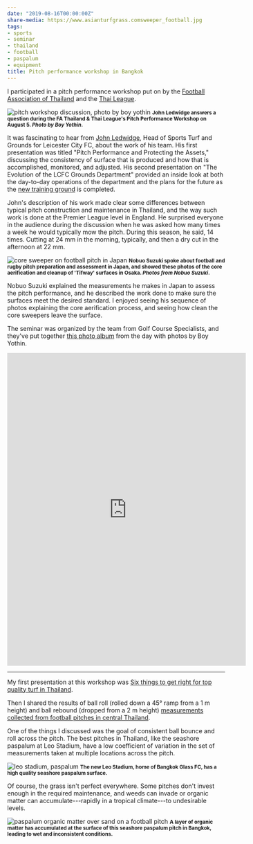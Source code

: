 ```yaml
---
date: "2019-08-16T00:00:00Z"
share-media: https://www.asianturfgrass.comsweeper_football.jpg
tags:
- sports
- seminar
- thailand
- football
- paspalum
- equipment
title: Pitch performance workshop in Bangkok
---
```


I participated in a pitch performance workshop put on by the [Football Association of Thailand](http://fathailand.org/) and the [Thai League](https://www.thaileague.co.th/).

![pitch workshop discussion, photo by boy yothin](pitch_workshop_discussion.jpg)
<small><strong>John Ledwidge answers a question during the FA Thailand & Thai League's Pitch Performance Workshop on August 5. <i>Photo by Boy Yothin</i>.</strong></small>

It was fascinating to hear from [John Ledwidge](https://twitter.com/johnledwidge), Head of Sports Turf and Grounds for Leicester City FC, about the work of his team. His first presentation was titled "Pitch Performance and Protecting the Assets," discussing the consistency of surface that is produced and how that is accomplished, monitored, and adjusted. His second presentation on "The Evolution of the LCFC Grounds Department" provided an inside look at both the day-to-day operations of the department and the plans for the future as the [new training ground](https://www.leicestermercury.co.uk/sport/football/football-news/new-leicester-city-training-ground-2508593) is completed. 

John's description of his work made clear some differences between typical pitch construction and maintenance in Thailand, and the way such work is done at the Premier League level in England. He surprised everyone in the audience during the discussion when he was asked how many times a week he would typically mow the pitch. During this season, he said, 14 times. Cutting at 24 mm in the morning, typically, and then a dry cut in the afternoon at 22 mm.

![core sweeper on football pitch in Japan](sweeper_football.jpg)
<small><strong>Nobuo Suzuki spoke about football and rugby pitch preparation and assessment in Japan, and showed these photos of the core aerification and cleanup of 'Tifway' surfaces in Osaka. <i>Photos from Nobuo Suzuki</i>.</strong></small>

Nobuo Suzuki explained the measurements he makes in Japan to assess the pitch performance, and he described the work done to make sure the surfaces meet the desired standard. I enjoyed seeing his sequence of photos explaining the core aerification process, and seeing how clean the core sweepers leave the surface.

The seminar was organized by the team from Golf Course Specialists, and they've put together [this photo album](https://www.facebook.comset/?set=a.1426851497467265&type=3) from the day with photos by Boy Yothin.

<iframe src="https://www.facebook.com/plugins/post.php?href=https%3A%2F%2Fwww.facebook.com%2Fmedia%2Fset%2F%3Fset%3Da.1426851497467265%26type%3D3&width=552&show_text=true&height=723&appId" width="552" height="723" style="border:none;overflow:hidden" scrolling="no" frameborder="0" allowTransparency="true" allow="encrypted-media"></iframe>

---

My first presentation at this workshop was [Six things to get right for top quality turf in Thailand](https://speakerdeck.com/micahwoods/six-things-to-get-right-for-top-quality-turf-in-thailand).

<script async class="speakerdeck-embed" data-id="874597858e19417f989411c32280e281" data-ratio="1.33333333333333" src="//speakerdeck.com/assets/embed.js"></script>

Then I shared the results of ball roll (rolled down a 45° ramp from a 1 m height) and ball rebound (dropped from a 2 m height) [measurements collected from football pitches in central Thailand](https://speakerdeck.com/micahwoods/measurements-of-pitch-performance-in-thailand).

<script async class="speakerdeck-embed" data-slide="9" data-id="e8bbc531889049ca81f8ee1b39dfcbb4" data-ratio="1.33333333333333" src="//speakerdeck.com/assets/embed.js"></script>

One of the things I discussed was the goal of consistent ball bounce and roll across the pitch. The best pitches in Thailand, like the seashore paspalum at Leo Stadium, have a low coefficient of variation in the set of measurements taken at multiple locations across the pitch.

![leo stadium, paspalum](leo_stadium.jpg)
<small><strong>The new Leo Stadium, home of Bangkok Glass FC, has a high quality seashore paspalum surface.</strong></small>

Of course, the grass isn't perfect everywhere. Some pitches don't invest enough in the required maintenance, and weeds can invade or organic matter can accumulate---rapidly in a tropical climate---to undesirable levels.

![paspalum organic matter over sand on a football pitch](paspalum_over_sand.jpg)
<small><strong>A layer of organic matter has accumulated at the surface of this seashore paspalum pitch in Bangkok, leading to wet and inconsistent conditions.</strong></small>

